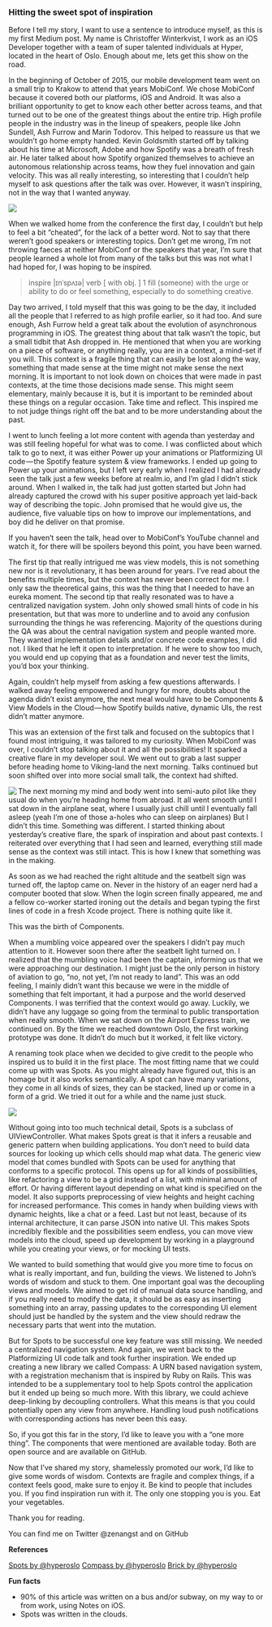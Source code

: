### Hitting the sweet spot of inspiration

Before I tell my story, I want to use a sentence to introduce myself, as this is my first Medium post. My name is Christoffer Winterkvist, I work as an iOS Developer together with a team of super talented individuals at Hyper, located in the heart of Oslo. Enough about me, lets get this show on the road.

In the beginning of October of 2015, our mobile development team went on a small trip to Krakow to attend that years MobiConf. We chose MobiConf because it covered both our platforms, iOS and Android. It was also a brilliant opportunity to get to know each other better across teams, and that turned out to be one of the greatest things about the entire trip. High profile people in the industry was in the lineup of speakers, people like John Sundell, Ash Furrow and Marin Todorov. This helped to reassure us that we wouldn’t go home empty handed. Kevin Goldsmith started off by talking about his time at Microsoft, Adobe and how Spotify was a breath of fresh air. He later talked about how Spotify organized themselves to achieve an autonomous relationship across teams, how they fuel innovation and gain velocity. This was all really interesting, so interesting that I couldn’t help myself to ask questions after the talk was over. However, it wasn’t inspiring, not in the way that I wanted anyway.

<img src="https://raw.githubusercontent.com/zenangst/articles/master/images/2016-04-12-hitting-the-sweet-spot-of-inspiration-1.jpeg">

When we walked home from the conference the first day, I couldn’t but help to feel a bit “cheated”, for the lack of a better word. Not to say that there weren’t good speakers or interesting topics. Don’t get me wrong, I’m not throwing faeces at neither MobiConf or the speakers that year, I’m sure that people learned a whole lot from many of the talks but this was not what I had hoped for, I was hoping to be inspired.

> inspire |ɪnˈspʌɪə| verb [ with obj. ] 1 fill (someone) with the urge or ability to do or feel something, especially to do something creative.

Day two arrived, I told myself that this was going to be the day, it included all the people that I referred to as high profile earlier, so it had too. And sure enough, Ash Furrow held a great talk about the evolution of asynchronous programming in iOS. The greatest thing about that talk wasn’t the topic, but a small tidbit that Ash dropped in. He mentioned that when you are working on a piece of software, or anything really, you are in a context, a mind-set if you will. This context is a fragile thing that can easily be lost along the way, something that made sense at the time might not make sense the next morning. It is important to not look down on choices that were made in past contexts, at the time those decisions made sense. This might seem elementary, mainly because it is, but it is important to be reminded about these things on a regular occasion. Take time and reflect. This inspired me to not judge things right off the bat and to be more understanding about the past.

I went to lunch feeling a lot more content with agenda than yesterday and was still feeling hopeful for what was to come. I was conflicted about which talk to go to next, it was either Power up your animations or Platformizing UI code — the Spotify feature system & view frameworks. I ended up going to Power up your animations, but I left very early when I realized I had already seen the talk just a few weeks before at realm.io, and I’m glad I didn’t stick around. When I walked in, the talk had just gotten started but John had already captured the crowd with his super positive approach yet laid-back way of describing the topic. John promised that he would give us, the audience, five valuable tips on how to improve our implementations, and boy did he deliver on that promise.

If you haven’t seen the talk, head over to MobiConf’s YouTube channel and watch it, for there will be spoilers beyond this point, you have been warned.

The first tip that really intrigued me was view models, this is not something new nor is it revolutionary, it has been around for years. I’ve read about the benefits multiple times, but the context has never been correct for me. I only saw the theoretical gains, this was the thing that I needed to have an eureka moment. The second tip that really resonated was to have a centralized navigation system. John only showed small hints of code in his presentation, but that was more to underline and to avoid any confusion surrounding the things he was referencing. Majority of the questions during the QA was about the central navigation system and people wanted more. They wanted implementation details and/or concrete code examples, I did not. I liked that he left it open to interpretation. If he were to show too much, you would end up copying that as a foundation and never test the limits, you’d box your thinking.

Again, couldn’t help myself from asking a few questions afterwards. I walked away feeling empowered and hungry for more, doubts about the agenda didn’t exist anymore, the next meal would have to be Components & View Models in the Cloud — how Spotify builds native, dynamic UIs, the rest didn’t matter anymore.

This was an extension of the first talk and focused on the subtopics that I found most intriguing, it was tailored to my curiosity. When MobiConf was over, I couldn’t stop talking about it and all the possibilities! It sparked a creative flare in my developer soul. We went out to grab a last supper before heading home to Viking-land the next morning. Talks continued but soon shifted over into more social small talk, the context had shifted.

<img src="https://raw.githubusercontent.com/zenangst/articles/master/images/2016-04-12-hitting-the-sweet-spot-of-inspiration-2.jpeg" align="left">

The next morning my mind and body went into semi-auto pilot like they usual do when you’re heading home from abroad. It all went smooth until I sat down in the airplane seat, where I usually just chill until I eventually fall asleep (yeah I’m one of those a-holes who can sleep on airplanes) But I didn’t this time. Something was different. I started thinking about yesterday’s creative flare, the spark of inspiration and about past contexts. I reiterated over everything that I had seen and learned, everything still made sense as the context was still intact. This is how I knew that something was in the making.

As soon as we had reached the right altitude and the seatbelt sign was turned off, the laptop came on. Never in the history of an eager nerd had a computer booted that slow. When the login screen finally appeared, me and a fellow co-worker started ironing out the details and began typing the first lines of code in a fresh Xcode project. There is nothing quite like it.

This was the birth of Components.

When a mumbling voice appeared over the speakers I didn’t pay much attention to it. However soon there after the seatbelt light turned on. I realized that the mumbling voice had been the captain, informing us that we were approaching our destination. I might just be the only person in history of aviation to go, “no, not yet, I’m not ready to land”. This was an odd feeling, I mainly didn’t want this because we were in the middle of something that felt important, it had a purpose and the world deserved Components. I was terrified that the context would go away. Luckily, we didn’t have any luggage so going from the terminal to public transportation when really smooth. When we sat down on the Airport Express train, we continued on. By the time we reached downtown Oslo, the first working prototype was done. It didn’t do much but it worked, it felt like victory.

A renaming took place when we decided to give credit to the people who inspired us to build it in the first place. The most fitting name that we could come up with was Spots. As you might already have figured out, this is an homage but it also works semantically. A spot can have many variations, they come in all kinds of sizes, they can be stacked, lined up or come in a form of a grid. We tried it out for a while and the name just stuck.

<img src="https://raw.githubusercontent.com/zenangst/articles/master/images/2016-04-12-hitting-the-sweet-spot-of-inspiration-3.png">

Without going into too much technical detail, Spots is a subclass of UIViewController. What makes Spots great is that it infers a reusable and generic pattern when building applications. You don’t need to build data sources for looking up which cells should map what data. The generic view model that comes bundled with Spots can be used for anything that conforms to a specific protocol. This opens up for all kinds of possibilities, like refactoring a view to be a grid instead of a list, with minimal amount of effort. Or having different layout depending on what kind is specified on the model. It also supports preprocessing of view heights and height caching for increased performance. This comes in handy when building views with dynamic heights, like a chat or a feed. Last but not least, because of its internal architecture, it can parse JSON into native UI. This makes Spots incredibly flexible and the possibilities seem endless, you can move view models into the cloud, speed up development by working in a playground while you creating your views, or for mocking UI tests.

We wanted to build something that would give you more time to focus on what is really important, and fun, building the views. We listened to John’s words of wisdom and stuck to them. One important goal was the decoupling views and models. We aimed to get rid of manual data source handling, and if you really need to modify the data, it should be as easy as inserting something into an array, passing updates to the corresponding UI element should just be handled by the system and the view should redraw the necessary parts that went into the mutation.

But for Spots to be successful one key feature was still missing. We needed a centralized navigation system. And again, we went back to the Platformizing UI code talk and took further inspiration. We ended up creating a new library we called Compass: A URN based navigation system, with a registration mechanism that is inspired by Ruby on Rails. This was intended to be a supplementary tool to help Spots control the application but it ended up being so much more. With this library, we could achieve deep-linking by decoupling controllers. What this means is that you could potentially open any view from anywhere. Handling loud push notifications with corresponding actions has never been this easy.

So, if you got this far in the story, I’d like to leave you with a “one more thing”. The components that were mentioned are available today. Both are open source and are available on GitHub.

Now that I’ve shared my story, shamelessly promoted our work, I’d like to give some words of wisdom. Contexts are fragile and complex things, if a context feels good, make sure to enjoy it. Be kind to people that includes you. If you find inspiration run with it. The only one stopping you is you. Eat your vegetables.

Thank you for reading.

You can find me on Twitter @zenangst and on GitHub

**References**

[Spots by @hyperoslo](https://github.com/hyperoslo/Spots)
[Compass by @hyperoslo](https://github.com/hyperoslo/Compass)
[Brick by @hyperoslo](https://github.com/hyperoslo/Brick)

**Fun facts**
- 90% of this article was written on a bus and/or subway, on my way to or from work, using Notes on iOS.
- Spots was written in the clouds.
